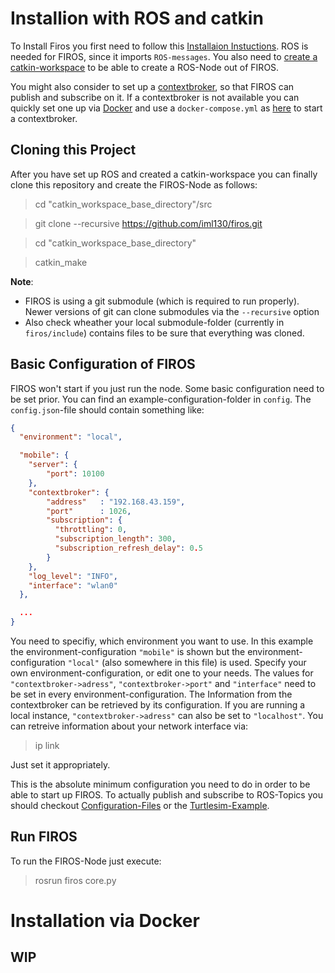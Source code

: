 # Installion with ROS and catkin

To Install Firos you first need to follow this [Installaion Instuctions](http://wiki.ros.org/ROS/Installation). ROS is needed for FIROS, since it imports `ROS-messages`. You also need to [create a catkin-workspace](http://wiki.ros.org/catkin/Tutorials/create_a_workspace) to be able to create a ROS-Node out of FIROS.

You might also consider to set up a [contextbroker](https://fiware-orion.readthedocs.io/en/master/), so that FIROS can publish and subscribe on it. If a contextbroker is not available you can quickly set one up via [Docker](https://docs.docker.com/install/overview/) and use a `docker-compose.yml` as [here](https://hub.docker.com/r/fiware/orion/) to start a contextbroker.

## Cloning this Project
After you have set up ROS and created a catkin-workspace you can finally clone this repository and create the FIROS-Node as follows:

> cd "catkin_workspace_base_directory"/src

> git clone --recursive https://github.com/iml130/firos.git

> cd "catkin_workspace_base_directory"

> catkin_make

**Note**:
* FIROS is using a git submodule (which is required to run properly). Newer versions of git can clone submodules via the `--recursive` option
* Also check wheather your local submodule-folder (currently in `firos/include`) contains files to be sure that everything was cloned.


## Basic Configuration of FIROS
FIROS won't start if you just run the node. Some basic configuration need to be set prior. You can find an example-configuration-folder in `config`.   The `config.json`-file should contain something like: 

```json
{
  "environment": "local",

  "mobile": {
    "server": {
        "port": 10100
    },
    "contextbroker": {
        "address"   : "192.168.43.159",
        "port"      : 1026,
        "subscription": {
          "throttling": 0,
          "subscription_length": 300,
          "subscription_refresh_delay": 0.5
        }
    },
    "log_level": "INFO",
    "interface": "wlan0"
  },    

  ...
}
```

You need to specifiy, which environment you want to use. In this example the environment-configuration `"mobile"` is shown but the environment-configuration `"local"` (also somewhere in this file) is used. Specify your own environment-configuration, or edit one to your needs. The values for `"contextbroker->adress"`, `"contextbroker->port"` and `"interface"` need to be set in every environment-configuration. The Information from the contextbroker can be retrieved by its configuration. If you are running a local instance, `"contextbroker->adress"` can also be set to `"localhost"`. You can retreive information about your network interface via:

> ip link

Just set it appropriately.

This is the absolute minimum configuration you need to do in order to be able to start up FIROS. To actually publish and subscribe to ROS-Topics you should checkout [Configuration-Files](Configuration-Files.md) or the [Turtlesim-Example](Turtlesim-Example.md).



## Run FIROS
To run the FIROS-Node just execute:
>rosrun firos core.py 


# Installation via Docker

## WIP